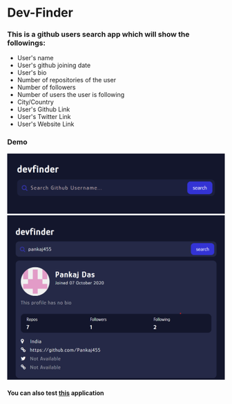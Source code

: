 # Dev-Finder

### This is a github users search app which will show the followings:
* User's name
* User's github joining date
* User's bio
* Number of repositories of the user
* Number of followers
* Number of users the user is following
* City/Country
* User's Github Link
* User's Twitter Link
* User's Website Link

### Demo

![search-box](https://github.com/Pankaj455/dev-finder/blob/main/screenshots/search-box.png)
![search-result](https://github.com/Pankaj455/dev-finder/blob/main/screenshots/search-result.png)

#### You can also test [this](https://devgfinder.netlify.app/) application
